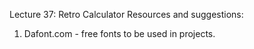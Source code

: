 Lecture 37: Retro Calculator
Resources and suggestions: 
1. Dafont.com - free fonts to be used in projects.

